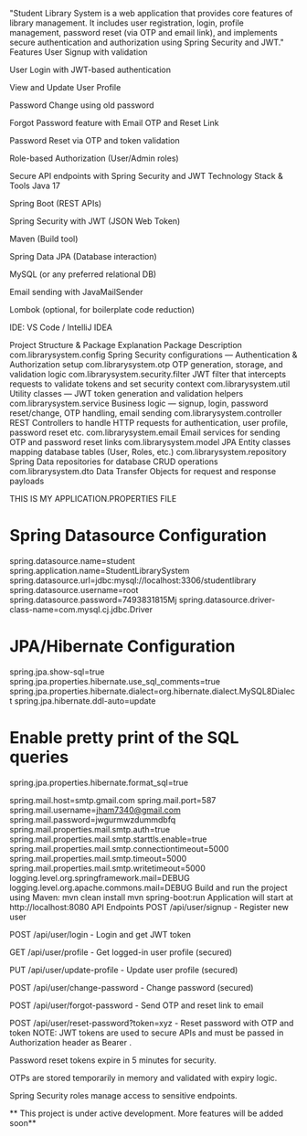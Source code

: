"Student Library System is a web application that provides core features of library management. It includes user registration, login, profile management, password reset (via OTP and email link), and implements secure authentication and authorization using Spring Security and JWT."
Features
User Signup with validation

User Login with JWT-based authentication

View and Update User Profile

Password Change using old password

Forgot Password feature with Email OTP and Reset Link

Password Reset via OTP and token validation

Role-based Authorization (User/Admin roles)

Secure API endpoints with Spring Security and JWT
Technology Stack & Tools
Java 17

Spring Boot (REST APIs)

Spring Security with JWT (JSON Web Token)

Maven (Build tool)

Spring Data JPA (Database interaction)

MySQL (or any preferred relational DB)

Email sending with JavaMailSender

Lombok (optional, for boilerplate code reduction)

IDE: VS Code / IntelliJ IDEA

Project Structure & Package Explanation
Package	Description
com.librarysystem.config	Spring Security configurations — Authentication & Authorization setup
com.librarysystem.otp	OTP generation, storage, and validation logic
com.librarysystem.security.filter	JWT filter that intercepts requests to validate tokens and set security context
com.librarysystem.util	Utility classes — JWT token generation and validation helpers
com.librarysystem.service	Business logic — signup, login, password reset/change, OTP handling, email sending
com.librarysystem.controller	REST Controllers to handle HTTP requests for authentication, user profile, password reset etc.
com.librarysystem.email	Email services for sending OTP and password reset links
com.librarysystem.model	JPA Entity classes mapping database tables (User, Roles, etc.)
com.librarysystem.repository	Spring Data repositories for database CRUD operations
com.librarysystem.dto	Data Transfer Objects for request and response payloads

THIS IS MY APPLICATION.PROPERTIES FILE
# Spring Datasource Configuration
spring.datasource.name=student
spring.application.name=StudentLibrarySystem
spring.datasource.url=jdbc:mysql://localhost:3306/studentlibrary
spring.datasource.username=root
spring.datasource.password=7493831815Mj
spring.datasource.driver-class-name=com.mysql.cj.jdbc.Driver

# JPA/Hibernate Configuration
spring.jpa.show-sql=true
spring.jpa.properties.hibernate.use_sql_comments=true
spring.jpa.properties.hibernate.dialect=org.hibernate.dialect.MySQL8Dialect
spring.jpa.hibernate.ddl-auto=update


# Enable pretty print of the SQL queries
spring.jpa.properties.hibernate.format_sql=true


spring.mail.host=smtp.gmail.com
spring.mail.port=587
spring.mail.username=jham7340@gmail.com
spring.mail.password=jwgurmwzdummdbfq
spring.mail.properties.mail.smtp.auth=true
spring.mail.properties.mail.smtp.starttls.enable=true
spring.mail.properties.mail.smtp.connectiontimeout=5000
spring.mail.properties.mail.smtp.timeout=5000
spring.mail.properties.mail.smtp.writetimeout=5000
logging.level.org.springframework.mail=DEBUG
logging.level.org.apache.commons.mail=DEBUG
Build and run the project using Maven:
mvn clean install
mvn spring-boot:run
Application will start at http://localhost:8080
API Endpoints
POST /api/user/signup - Register new user

POST /api/user/login - Login and get JWT token

GET /api/user/profile - Get logged-in user profile (secured)

PUT /api/user/update-profile - Update user profile (secured)

POST /api/user/change-password - Change password (secured)

POST /api/user/forgot-password - Send OTP and reset link to email

POST /api/user/reset-password?token=xyz - Reset password with OTP and token
NOTE:
JWT tokens are used to secure APIs and must be passed in Authorization header as Bearer <token>.

Password reset tokens expire in 5 minutes for security.

OTPs are stored temporarily in memory and validated with expiry logic.

Spring Security roles manage access to sensitive endpoints.

** This project is under active development. More features will be added soon**
